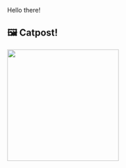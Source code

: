 Hello there!



## 🖼️ Catpost!

<sub>
    <img src="https://cdn2.thecatapi.com/images/4hq.gif" height="256">
</sub>

